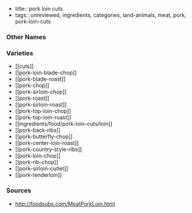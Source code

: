 - title:: pork loin cuts
- tags:: unreviewed, ingredients, categories, land-animals, meat, pork, pork-loin-cuts


### Other Names


### Varieties

* [[cuts]]
* [[pork-loin-blade-chop]]
* [[pork-blade-roast]]
* [[pork-chop]]
* [[pork-sirloin-chop]]
* [[pork-roast]]
* [[pork-sirloin-roast]]
* [[pork-top-loin-chop]]
* [[pork-top-loin-roast]]
* [[ingredients/food/pork-loin-cuts/loin]]
* [[pork-back-ribs]]
* [[pork-butterfly-chop]]
* [[pork-center-loin-roast]]
* [[pork-country-style-ribs]]
* [[pork-loin-chop]]
* [[pork-rib-chop]]
* [[pork-sirloin-cutlet]]
* [[pork-tenderloin]]

### Sources
* http://foodsubs.com/MeatPorkLoin.html
